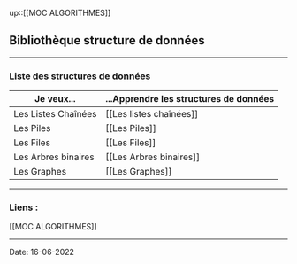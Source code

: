 

up::[[MOC ALGORITHMES]]

## Bibliothèque structure de données

---

### Liste des structures de données


| Je veux...                   | ...Apprendre les structures de données |
| ---------------------------- | -------------------------------------- |
| Les Listes Chaînées              | [[Les listes chaînées]]                    |
| Les Piles                        | [[Les Piles]]                              |
| Les Files                        | [[Les Files]]                              |
| Les Arbres binaires              | [[Les Arbres binaires]]                    |
| Les Graphes                      | [[Les Graphes]]                                       |


---
### Liens :

[[MOC ALGORITHMES]]

---

Date: 16-06-2022